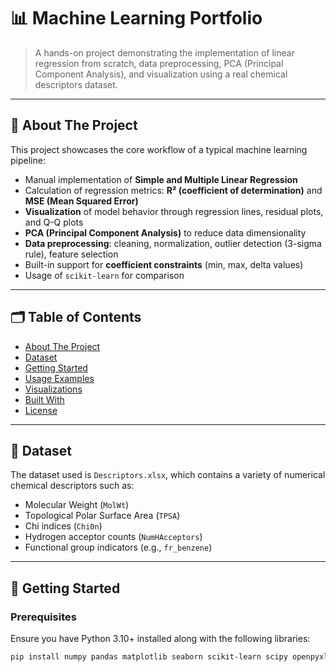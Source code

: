 # 📊 Machine Learning Portfolio

> A hands-on project demonstrating the implementation of linear regression from scratch, data preprocessing, PCA (Principal Component Analysis), and visualization using a real chemical descriptors dataset.

---

## 🧠 About The Project

This project showcases the core workflow of a typical machine learning pipeline:

- Manual implementation of **Simple and Multiple Linear Regression**
- Calculation of regression metrics: **R² (coefficient of determination)** and **MSE (Mean Squared Error)**
- **Visualization** of model behavior through regression lines, residual plots, and Q-Q plots
- **PCA (Principal Component Analysis)** to reduce data dimensionality
- **Data preprocessing**: cleaning, normalization, outlier detection (3-sigma rule), feature selection
- Built-in support for **coefficient constraints** (min, max, delta values)
- Usage of `scikit-learn` for comparison

---

## 🗂️ Table of Contents

- [About The Project](#-about-the-project)
- [Dataset](#-dataset)
- [Getting Started](#-getting-started)
- [Usage Examples](#-usage-examples)
- [Visualizations](#-visualizations)
- [Built With](#-built-with)
- [License](#-license)

---

## 📁 Dataset

The dataset used is `Descriptors.xlsx`, which contains a variety of numerical chemical descriptors such as:
- Molecular Weight (`MolWt`)
- Topological Polar Surface Area (`TPSA`)
- Chi indices (`Chi0n`)
- Hydrogen acceptor counts (`NumHAcceptors`)
- Functional group indicators (e.g., `fr_benzene`)

---

## 🚀 Getting Started

### Prerequisites

Ensure you have Python 3.10+ installed along with the following libraries:

```bash
pip install numpy pandas matplotlib seaborn scikit-learn scipy openpyxl
